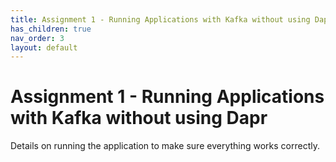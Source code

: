 ```yaml
---
title: Assignment 1 - Running Applications with Kafka without using Dapr
has_children: true
nav_order: 3
layout: default
---
```


# Assignment 1 - Running Applications with Kafka without using Dapr

Details on running the application to make sure everything works correctly.